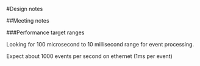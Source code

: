 #Design notes

##Meeting notes

###Performance target ranges

Looking for 100 microsecond to 10 millisecond range for event processing. 

Expect about 1000 events per second on ethernet  (1ms per event)

